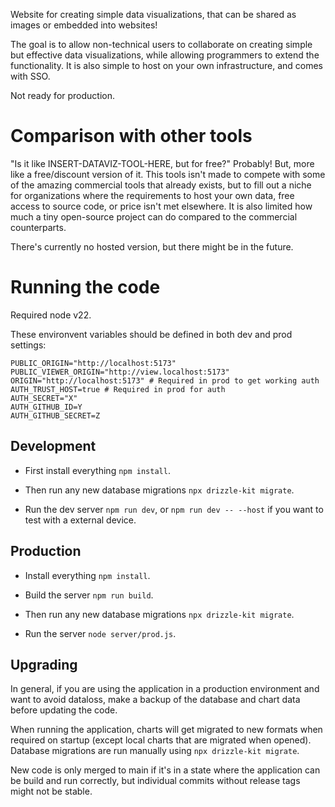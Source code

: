Website for creating simple data visualizations, that can be shared as images or embedded into websites!

The goal is to allow non-technical users to collaborate on creating simple but effective data visualizations, while allowing programmers to extend the functionality. It is also simple to host on your own infrastructure, and comes with SSO.

Not ready for production.

# Comparison with other tools

"Is it like INSERT-DATAVIZ-TOOL-HERE, but for free?" Probably! But, more like a free/discount version of it. This tools isn't made to compete with some of the amazing commercial tools that already exists, but to fill out a niche for organizations where the requirements to host your own data, free access to source code, or price isn't met elsewhere. It is also limited how much a tiny open-source project can do compared to the commercial counterparts.

There's currently no hosted version, but there might be in the future.

# Running the code

Required node v22.

These environvent variables should be defined in both dev and prod settings:

```
PUBLIC_ORIGIN="http://localhost:5173"
PUBLIC_VIEWER_ORIGIN="http://view.localhost:5173"
ORIGIN="http://localhost:5173" # Required in prod to get working auth
AUTH_TRUST_HOST=true # Required in prod for auth
AUTH_SECRET="X"
AUTH_GITHUB_ID=Y
AUTH_GITHUB_SECRET=Z
```

## Development

- First install everything `npm install`.

- Then run any new database migrations `npx drizzle-kit migrate`.

- Run the dev server `npm run dev`, or `npm run dev -- --host` if you want to test with a external device.

## Production

- Install everything `npm install`.

- Build the server `npm run build`.

- Then run any new database migrations `npx drizzle-kit migrate`.

- Run the server `node server/prod.js`.

## Upgrading

In general, if you are using the application in a production environment and want to avoid dataloss, make a backup of the database and chart data before updating the code.

When running the application, charts will get migrated to new formats when required on startup (except local charts that are migrated when opened). Database migrations are run manually using `npx drizzle-kit migrate`.

New code is only merged to main if it's in a state where the application can be build and run correctly, but individual commits without release tags might not be stable.
